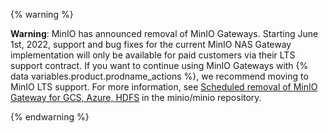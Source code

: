 {% warning %}

**Warning**: MinIO has announced removal of MinIO Gateways. Starting June 1st, 2022, support and bug fixes for the current MinIO NAS Gateway implementation will only be available for paid customers via their LTS support contract. If you want to continue using MinIO Gateways with {% data variables.product.prodname_actions %}, we recommend moving to MinIO LTS support. For more information, see [Scheduled removal of MinIO Gateway for GCS, Azure, HDFS](https://github.com/minio/minio/issues/14331) in the minio/minio repository.

{% endwarning %}
